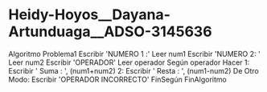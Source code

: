 # Heidy-Hoyos__Dayana-Artunduaga__ADSO-3145636
Algoritmo Problema1
	Escribir 'NUMERO 1 :'
	Leer num1
	Escribir 'NUMERO 2: '
	Leer num2
	Escribir 'OPERADOR'
	Leer operador
	Según operador Hacer
1:
	Escribir ' Suma : ', (num1+num2)
2:
	Escribir ' Resta : ', (num1-num2)
De Otro Modo:
	Escribir 'OPERADOR INCORRECTO'
FinSegún
FinAlgoritmo


